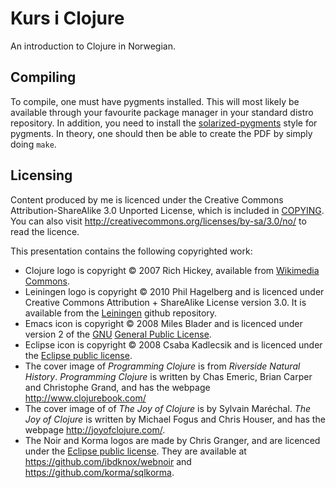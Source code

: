# Kurs i Clojure

An introduction to Clojure in Norwegian.

## Compiling

To compile, one must have pygments installed. This will most likely be available
through your favourite package manager in your standard distro repository. In
addition, you need to install the [solarized-pygments][] style for pygments. In
theory, one should then be able to create the PDF by simply doing `make`.

## Licensing

Content produced by me is licenced under the Creative Commons
Attribution-ShareAlike 3.0 Unported License, which is included in
[COPYING](presentations/blob/master/clojure-2012-10-16/COPYING). You can also
visit <http://creativecommons.org/licenses/by-sa/3.0/no/> to read the licence.

This presentation contains the following copyrighted work:

- Clojure logo is copyright &copy; 2007 Rich Hickey, available from
  [Wikimedia Commons][clojure-glyph].
- Leiningen logo is copyright &copy; 2010 Phil Hagelberg and is licenced under
Creative Commons Attribution + ShareAlike License version 3.0. It is available
from the [Leiningen][lein] github repository.
- Emacs icon is copyright &copy; 2008 Miles Blader and is licenced under version
  2 of the [GNU][] [General Public License][GPL].
- Eclipse icon is copyright &copy; 2008 Csaba Kadlecsik and is licenced under
  the [Eclipse public license][EPL].
- The cover image of *Programming Clojure* is from *Riverside Natural
  History*. *Programming Clojure* is written by Chas Emeric, Brian Carper and
  Christophe Grand, and has the webpage <http://www.clojurebook.com/>
- The cover image of of *The Joy of Clojure* is by Sylvain Mar&eacute;chal. *The Joy of
  Clojure* is written by Michael Fogus and Chris Houser, and has the webpage
  <http://joyofclojure.com/>.
- The Noir and Korma logos are made by Chris Granger, and are licenced under the
  [Eclipse public license][EPL]. They are available at
  <https://github.com/ibdknox/webnoir> and <https://github.com/korma/sqlkorma>.

[clojure-glyph]: http://upload.wikimedia.org/wikipedia/commons/archive/1/1a/20110616125228%21Clojure-glyph.svg "Clojure logo"
[solarized-pygments]: https://github.com/john2x/solarized-pygment "Solarized pygments"
[lein]: https://github.com/technomancy/leiningen "Leiningen github repository"
[GNU]: http://www.gnu.org/ "GNU"
[GPL]: http://www.emacswiki.org/GPL "General public license"
[EPL]: http://www.eclipse.org/legal/epl-v10.html "Eclipse public license"
